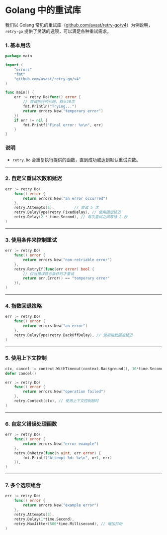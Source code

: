 # Golang 中的重试库

我们以 Golang 常见的重试库（[github.com/avast/retry-go/v4](http://github.com/avast/retry-go/v4)）为例说明，`retry-go` 提供了灵活的选项，可以满足各种重试需求。

### 1. 基本用法

```go
package main

import (
    "errors"
    "fmt"
    "github.com/avast/retry-go/v4"
)

func main() {
    err := retry.Do(func() error {
        // 尝试执行的代码，默认10次
        fmt.Println("Trying...")
        return errors.New("temporary error")
    })
    if err != nil {
        fmt.Printf("Final error: %v\n", err)
    }
}
```

### 说明

- `retry.Do` 会重复执行提供的函数，直到成功或达到默认重试次数。

---

### 2. 自定义重试次数和延迟

```go
err := retry.Do(
    func() error {
        return errors.New("an error occurred")
    },
    retry.Attempts(5),         // 尝试 5 次
    retry.DelayType(retry.FixedDelay), // 使用固定延迟
    retry.Delay(2 * time.Second), // 每次重试之间等待 2 秒
)
```

---

### 3. 使用条件来控制重试

```go
err := retry.Do(
    func() error {
        return errors.New("non-retriable error")
    },
    retry.RetryIf(func(err error) bool {
        // 仅当错误符合条件时才重试
        return err.Error() == "temporary error"
    }),
)
```

---

### 4. 指数回退策略

```go
err := retry.Do(
    func() error {
        return errors.New("an error")
    },
    retry.DelayType(retry.BackOffDelay), // 使用指数回退延迟
)
```

---

### 5. 使用上下文控制

```go
ctx, cancel := context.WithTimeout(context.Background(), 10*time.Second)
defer cancel()

err := retry.Do(
    func() error {
        return errors.New("operation failed")
    },
    retry.Context(ctx), // 使用上下文控制超时
)
```

---

### 6. 自定义错误处理函数

```go
err := retry.Do(
    func() error {
        return errors.New("error example")
    },
    retry.OnRetry(func(n uint, err error) {
        fmt.Printf("Attempt %d: %v\n", n+1, err)
    }),
)
```

---

### 7. 多个选项组合

```go
err := retry.Do(
    func() error {
        return errors.New("example error")
    },
    retry.Attempts(3),
    retry.Delay(1*time.Second),
    retry.MaxJitter(500*time.Millisecond), // 增加抖动
)

```